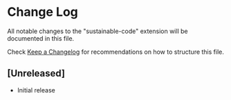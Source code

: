 # Change Log

All notable changes to the "sustainable-code" extension will be documented in this file.

Check [Keep a Changelog](http://keepachangelog.com/) for recommendations on how to structure this file.

## [Unreleased]

- Initial release